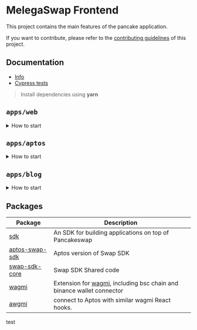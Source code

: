 # MelegaSwap Frontend

This project contains the main features of the pancake application.

If you want to contribute, please refer to the [contributing guidelines](./CONTRIBUTING.md) of this project.

## Documentation

- [Info](doc/Info.md)
- [Cypress tests](doc/Cypress.md)

> Install dependencies using **yarn**

## `apps/web`
<details>
<summary>
How to start
</summary>

```sh
yarn
```

start the development server
```sh
yarn dev
```

build with production mode
```sh
yarn build

# start the application after build
yarn start
```
</details>

## `apps/aptos`
<details>
<summary>
How to start
</summary>

```sh
yarn dev:aptos
```
```sh
yarn turbo run build --filter=aptos-web
```
</details>

## `apps/blog`
<details>
<summary>
How to start
</summary>

```sh
yarn dev:blog
```
```sh
yarn turbo run build --filter=blog
```
</details>


## Packages

| Package                                                       | Description                                                                                                            |
|---------------------------------------------------------------|------------------------------------------------------------------------------------------------------------------------|
| [sdk](/packages/swap-sdk)                                     | An SDK for building applications on top of Pancakeswap                                                                 |
| [aptos-swap-sdk](/packages/aptos-swap-sdk)                    | Aptos version of Swap SDK                                                                                              |
| [swap-sdk-core](/packages/swap-sdk-core)                      | Swap SDK Shared code                                                                                                   |
| [wagmi](/packages/wagmi)                                      | Extension for [wagmi](https://github.com/wagmi-dev/wagmi), including bsc chain and binance wallet connector            |
| [awgmi](/packages/awgmi)                                      | connect to Aptos with similar wagmi React hooks.                                                                       |

test
